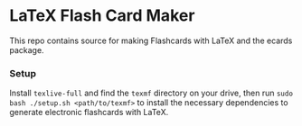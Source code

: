 # LaTeX Flash Card Maker

This repo contains source for making Flashcards with LaTeX and the ecards package.

### Setup

Install `texlive-full` and find the `texmf` directory on your drive, then run `sudo bash ./setup.sh <path/to/texmf>`
to install the necessary dependencies to generate electronic flashcards with LaTeX. 

